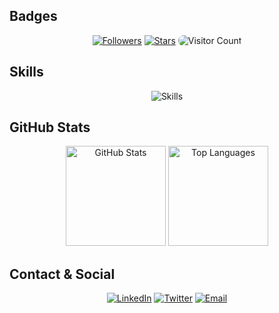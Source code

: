 <!--
TABLE OF CONTENTS
- [Badges](#badges)
- [Visitor Count](#visitor-count)
- [About Me](#about-me)
- [Skills](#skills)
- [GitHub Stats](#github-stats)
- [Coding Activity](#coding-activity)
- [Trophies & Achievements](#trophies--achievements)
- [Pinned Projects](#pinned-projects)
- [Visitor Map](#visitor-map)
- [More Details](#more-details)
- [Contact & Social](#contact--social)
-->

## Badges
<p align="center">
  <a href="https://github.com/yashop7"><img src="https://img.shields.io/github/followers/yashop7?logo=github&style=for-the-badge&logoColor=white&labelColor=131820&color=FFFFFF" alt="Followers" /></a>
  <a href="https://github.com/yashop7"><img src="https://img.shields.io/github/stars/yashop7?logo=github&style=for-the-badge&logoColor=white&labelColor=131820&color=FFFFFF" alt="Stars" /></a>
  <img src="https://hits.sh/github.com/yashop7/hits.svg?style=for-the-badge&label=Visitor%20Count&color=FFFFFF&labelColor=131820" alt="Visitor Count" style="border-radius: 0.5rem;" />
</p>

## Skills
<p align="center">
  <img src="https://skillicons.dev/icons?i=js,ts,react,nextjs,nodejs,express,mongodb,postgresql,prisma,git,github,npm,bun,pnpm,yarn,vite,postman,docker,java,firebase,aws,prometheus,grafana,figma,angular,c,py,redis,replit,rust,vscode,vercel&perline=8" alt="Skills" />
</p>

## GitHub Stats
<p align="center">
  <!-- Light Mode -->
  <a href="#github-stats" title="GitHub Stats"><img src="https://github-readme-stats.vercel.app/api?username=yashop7&theme=light&title_color=131820&icon_color=131820&bg_color=FFFFFF" alt="GitHub Stats" height="160" /></a>
  <a href="#github-stats" title="Top Languages"><img src="https://github-readme-stats.vercel.app/api/top-langs/?username=yashop7&layout=donut&theme=light&title_color=131820&icon_color=131820&bg_color=FFFFFF" alt="Top Languages" height="160" /></a>
  <!-- Dark Mode -->
<!--   <a href="#github-stats"><img src="https://github-readme-stats.vercel.app/api?username=yashop7&theme=dark&hide_border=true&bg_color=11151C" alt="GitHub Stats Dark" height="160" /></a>
  <a href="#github-stats"><img src="https://github-readme-stats.vercel.app/api/top-langs/?username=yashop7&layout=donut&theme=dark&hide_border=true&bg_color=11151C" alt="Top Languages Dark" height="160" /></a> -->
</p>

## Contact & Social
<p align="center">
  <a href="https://linkedin.com/in/yash-gussian-462611299"><img src="https://img.shields.io/badge/LinkedIn-0A66C2?style=for-the-badge&logo=linkedin&logoColor=white" alt="LinkedIn" /></a>
  <a href="https://twitter.com/YASH25764536"><img src="https://img.shields.io/badge/Twitter-1DA1F2?style=for-the-badge&logo=twitter&logoColor=white" alt="Twitter" /></a>
  <a href="mailto:yashop7@gmail.com"><img src="https://img.shields.io/badge/Email-D14836?style=for-the-badge&logo=gmail&logoColor=white" alt="Email" /></a>
</p>

